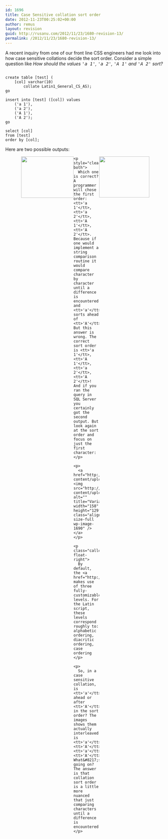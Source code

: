 ```yaml
---
id: 1696
title: Case Sensitive collation sort order
date: 2012-11-23T00:25:02+00:00
author: remus
layout: revision
guid: http://rusanu.com/2012/11/23/1680-revision-13/
permalink: /2012/11/23/1680-revision-13/
---
```

A recent inquiry from one of our front line CSS engineers had me look into how case sensitive collations decide the sort order. Consider a simple question like _How should the values <tt>'a 1'</tt>, <tt>'a 2'</tt>, <tt>'A 1'</tt> and <tt>'A 2'</tt> sort?_

<pre><code class="prettyprint lang-sql">
create table [test] (
	[col] varchar(10) 
		collate Latin1_General_CS_AS);
go

insert into [test] ([col]) values 
	('a 1'),
	('a 2'),
	('A 1'),
	('A 2');
go

select [col]
from [test]
order by [col];
</code></pre>

Here are two possible outputs:

<div>
  <div style="display: block; float: left; margin-left:  50px;">
    <a href="http://rusanu.com/wp-content/uploads/2012/11/Variant1.png"><img src="http://rusanu.com/wp-content/uploads/2012/11/Variant1.png" alt="" title="Variant1" width="165" height="130" class="alignleft size-full wp-image-1683" /></a>
  </div>
  
  <div style="display: block; float: right; margin-right:  50px;">
    <a href="http://rusanu.com/wp-content/uploads/2012/11/Variant2.png"><img src="http://rusanu.com/wp-content/uploads/2012/11/Variant2.png" alt="" title="Variant2" width="158" height="129" class="alignright size-full wp-image-1684" /></a>
  </div>
  
  <p>
    </div> 
    
    <p style="clear: both">
      Which one is correct? A programmer will chose the first order: <tt>'a 1'</tt>, <tt>'a 2'</tt>, <tt>'A 1'</tt>, <tt>'A 2'</tt>. Because if one would implement a string comparison routine it would compare character by character until a difference is encountered, and <tt>'a'</tt> sorts ahead of <tt>'A'</tt>. But this answer is wrong. The correct sort order is <tt>'a 1'</tt>, <tt>'A 1'</tt>, <tt>'a 2'</tt>, <tt>'A 2'</tt>! And if you ran the query in SQL Server you certainly got the second output. But look again at the sort order and focus on just the first character:
    </p>
    
    <p>
      <a href="http://rusanu.com/wp-content/uploads/2012/11/Variant3.png"><img src="http://rusanu.com/wp-content/uploads/2012/11/Variant3.png" alt="" title="Variant3" width="158" height="129" class="alignleft size-full wp-image-1690" /></a>
    </p>
    
    <p class="callout float-right">
      By default, the <a href="http://www.unicode.org/reports/tr10/#Scope">algorithm</a> makes use of three fully-customizable levels. For the Latin script, these levels correspond roughly to: alphabetic ordering, diacritic ordering, case ordering
    </p>
    
    <p>
      So, in a case sensitive collation, is <tt>'a'</tt> ahead or after <tt>'A'</tt> in the sort order? The images shows them actually interleaved, is <tt>'a'</tt>, <tt>'A'</tt>, <tt>'a'</tt>, <tt>'A'</tt>. What&#8217;s going on? The answer is that collation sort order is a little more nuanced that just comparing characters until a difference is encountered.
    </p>